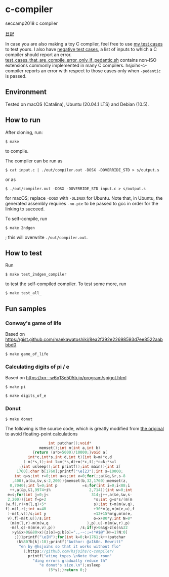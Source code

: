# c-compiler
seccamp2018 c compiler

[日記](https://github.com/hsjoihs/c-compiler/blob/master/misc/diary.md)

In case you are also making a toy C compiler, feel free to use [my test cases](./test_cases.sh) to test yours. I also have [negative test cases](./test_compile_error.sh), a list of inputs to which a C compiler should report an error. [test_cases_that_are_compile_error_only_if_pedantic.sh](./test_cases_that_are_compile_error_only_if_pedantic.sh) contains non-ISO extensions commonly implemented in many C compilers. hsjoihs-c-compiler reports an error with respect to those cases only when `-pedantic` is passed.

## Environment

Tested on macOS (Catalina), Ubuntu (20.04.1 LTS) and Debian (10.5).

## How to run

After cloning, run:

```
$ make
```

to compile.

The compiler can be run as 

```
$ cat input.c | ./out/compiler.out -DOSX -DOVERRIDE_STD > s/output.s
```

or as

```
$ ./out/compiler.out -DOSX -DOVERRIDE_STD input.c > s/output.s
```

for macOS; replace `-DOSX` with `-DLINUX` for Ubuntu. Note that, in Ubuntu, the generated assembly requires
`-no-pie` to be passed to gcc in order for the linking to succeed.


To self-compile, run 

```
$ make 2ndgen
```

; this will overwrite `./out/compiler.out`.

## How to test

Run

```
$ make test_2ndgen_compiler
```

to test the self-compiled compiler. To test some more, run 

```
$ make test_all_
```

## Fun samples

### Conway's game of life 

Based on https://gist.github.com/maekawatoshiki/8ea2f392e22698593d7ee8522aabbbd0

```
$ make game_of_life
```

### Calculating digits of pi / e 

Based on https://xn--w6q13e505b.jp/program/spigot.html
```
$ make pi
```

```
$ make digits_of_e
```

### Donut

```
$ make donut
```

The following is the source code, which is greatly modified from [the original](https://www.a1k0n.net/2011/07/20/donut-math.html) to avoid floating-point calculations

```c
                   int putchar();void*
               memset();int m(int a,int b)
            {return (a*b+5000)/10000;}void a(
          int*c,int*s,int d,int t){int k=m(*c,d
        )-m(*s,t);int l=m(*s,d)+m(*c,t);*c=k;*s=l
      ;}int usleep();int printf();int main(){int z[
     1760];char b[1760];printf("\e[2J");int s=10000;
    int q=s;int r=0;int u=s;int v=0;for(;;a(&q,&r,s-8
   ,400),a(&u,&v,s-2,200)){memset(b,32,1760);memset(z,
  0,7040);int l=0;int p           =s;for(int i=0;i<88;i
  ++,a(&p,&l,9974+i%                 2,714)){int w=0;int
 e=s;for(int j=0;j<                   314;j++,a(&e,&w,s-
 2,200)){int f=p+2                     *s;int g=s*s/(m(m
(w,f),r)+m(l,q)+5*                     s);int t=m(m(w,q),
f)-m(l,r);int x=40                     +30*m(g,m(m(e,u),f
 )-m(t,v))/s;int y                     =12+15*m(g,m(m(e,
 v),f)+m(t,u))/s;int                   o=x+80*y;int N=8*
  (m(m(l,r)-m(m(w,q                 ),p),u)-m(m(w,r),p)
  -m(l,q)-m(m(e,v),p))           /s;if(y>0&&g>z[o]&&22
   >y&&x>0&&80>x){z[o]=g;b[o]=".,-~:;=!*#$@"[N>=1?N:0]
    ;}}}printf("\e[H");for(int k=0;k<1761;k++)putchar
     (k%80?b[k]:10);printf("Author: @a1k0n. Rewritt"
      "en by @hsjoihs so that it works without flo"
        );https://github.com/hsjoihs/c-compiler/
          printf("ating types.\nNote that roun"
            "ding errors gradually reduce th"
               "e donut's size.\n");usleep
                   (5*s);}return 0;}
```

